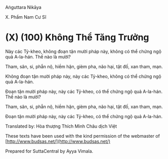  

Aṅguttara Nikāya

X. Phẩm Nam Cư Sĩ

# (X) (100) Không Thể Tăng Trưởng

Này các Tỷ-kheo, không đoạn tận mười pháp này, không có thể chứng ngộ quả A-la-hán. Thế nào là mười?

Tham, sân, si, phẫn nộ, hiềm hận, gièm pha, não hại, tật đố, xan tham, mạn.

Không đoạn tận mười pháp này, này các Tỷ-kheo, không có thể chứng ngộ quả A-la-hán.

Ðoạn tận mười pháp này, này các Tỷ-kheo, có thể chứng ngộ quả A-la-hán. Thế nào là mười?

Tham, sân, si, phẫn nộ, hiềm hận, gièm pha, não hại, tật đố, xan tham, mạn.

Ðoạn tận mười pháp này, này các Tỷ-kheo, có thể chứng ngộ quả A-la-hán.

Translated by: Hòa thượng Thích Minh Châu dịch Việt

These texts have been used with the kind permission of the webmaster of [http://www.budsas.net/](http://www.budsas.net/)

Prepared for SuttaCentral by Ayya Vimala.